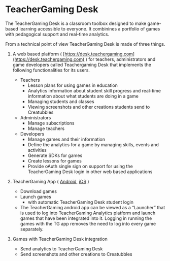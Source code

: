 # TeacherGaming Desk

The TeacherGaming Desk is a classroom toolbox designed to make game-based learning accessible to everyone.  It combinines a portfolio of games with pedagogical support and real-time analytics.

From a technical point of view TeacherGaming Desk is made of three things.

1. A web based platform ( [https://desk.teachergaming.com](https://desk.teachergaming.com) ) for teachers, administrators and game developers called Teachergaming Desk that implements the following functionalities for its users.
	* Teachers
		* Lesson plans for using games in education
		* Analytics information about student skill progress and real-time information about what students are doing in a game
		* Managing students and classes
		* Viewing screenshots and other creations students send to Creatubbles
	* Administrators
		* Manage subscriptions
		* Manage teachers
	* Developers
		* Manage games and their information
		* Define the analytics for a game by managing skills, events and activities
		* Generate SDKs for games
		* Create lessons for games
		* Provide oAuth single sign on support for using the TeacherGaming Desk login in other web based applications
2. TeacherGaming App ( [Android](https://play.google.com/store/apps/details?id=com.teachergaming.com), [iOS](https://itunes.apple.com/us/app/teachergaming/id1221257680) )
	* Download games
	* Launch games
		* with automatic TeacherGaming Desk student login
	* The TeacherGaming android app can be viewed as a “Launcher” that is used to log into TeacherGaming Analytics platform and launch games that have been integrated into it. Logging in running the games with the TG app removes the need to log into every game separately.

3. Games with TeacherGaming Desk integration
	* Send analytics to TeacherGaming Desk
	* Send screenshots and other creations to Creatubbles

